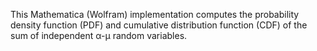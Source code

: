 This Mathematica (Wolfram) implementation computes the probability density function (PDF) and cumulative distribution function (CDF) of the sum of independent α-μ random variables.
